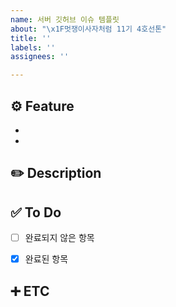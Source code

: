 ```yaml
---
name: 서버 깃허브 이슈 템플릿
about: "\x1F멋쟁이사자처럼 11기 4호선톤"
title: ''
labels: ''
assignees: ''

---
```


## ⚙️ Feature
<!--구현한 내용 간략히 목차로 적기-->
- 
- 


## ✏️ Description
<!--구현한 내용을 자세히 적기-->


## ✅ To Do
- [ ] 완료되지 않은 항목
- [x] 완료된 항목


## ➕ ETC
<!--추가로 적을 사항이 있으면 메모-->
